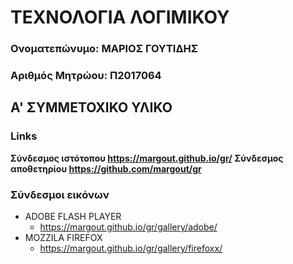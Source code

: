 # ΤΕΧΝΟΛΟΓΙΑ ΛΟΓΙΜΙΚΟΥ

### Ονοματεπώνυμο: ΜΑΡΙΟΣ ΓΟΥΤΙΔΗΣ

### Αριθμός Μητρώου: Π2017064

## A' ΣΥΜΜΕΤΟΧΙΚΟ ΥΛΙΚΟ 

### Links
**Σύνδεσμος ιστότοπου https://margout.github.io/gr/**
**Σύνδεσμος αποθετηρίου https://github.com/margout/gr**

### Σύνδεσμοι εικόνων
* ADOBE FLASH PLAYER
  * https://margout.github.io/gr/gallery/adobe/
* MOZZILA FIREFOX
  * https://margout.github.io/gr/gallery/firefoxx/
